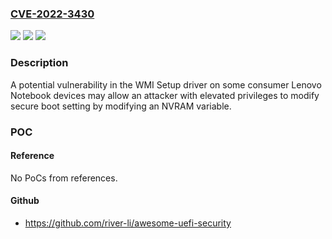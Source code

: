 ### [CVE-2022-3430](https://cve.mitre.org/cgi-bin/cvename.cgi?name=CVE-2022-3430)
![](https://img.shields.io/static/v1?label=Product&message=BIOS&color=blue)
![](https://img.shields.io/static/v1?label=Version&message=%3D%20various%20&color=brighgreen)
![](https://img.shields.io/static/v1?label=Vulnerability&message=CWE-276%20Incorrect%20Default%20Permissions&color=brighgreen)

### Description

A potential vulnerability in the WMI Setup driver on some consumer Lenovo Notebook devices may allow an attacker with elevated privileges to modify secure boot setting by modifying an NVRAM variable.

### POC

#### Reference
No PoCs from references.

#### Github
- https://github.com/river-li/awesome-uefi-security

